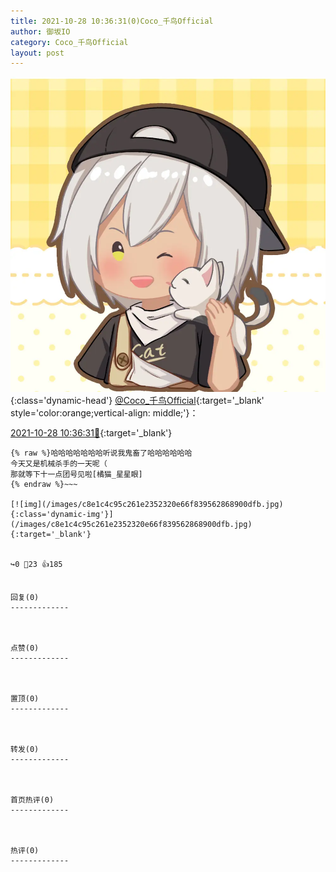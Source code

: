 ```yaml
---
title: 2021-10-28 10:36:31(0)Coco_千鸟Official
author: 御坂IO
category: Coco_千鸟Official
layout: post
---
```


![img](/images/85e485bc0dbd0cde4d15f24d7cffe9704618ad10.jpg){:class='dynamic-head'}
[@Coco_千鸟Official](https://space.bilibili.com/1891728206/dynamic){:target='_blank' style='color:orange;vertical-align: middle;'}：

[2021-10-28 10:36:31🔗](https://t.bilibili.com/586478604612599543){:target='_blank'}

~~~
{% raw %}哈哈哈哈哈哈哈听说我鬼畜了哈哈哈哈哈哈
今天又是机械杀手的一天呢（
那就等下十一点团号见啦[橘猫_星星眼]
{% endraw %}~~~

[![img](/images/c8e1c4c95c261e2352320e66f839562868900dfb.jpg){:class='dynamic-img'}](/images/c8e1c4c95c261e2352320e66f839562868900dfb.jpg){:target='_blank'}


↪️0 💬23 👍185


回复(0)
-------------



点赞(0)
-------------



置顶(0)
-------------



转发(0)
-------------



首页热评(0)
-------------



热评(0)
-------------



